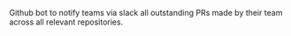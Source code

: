 Github bot to notify teams via slack all outstanding PRs made by their team across all relevant repositories.